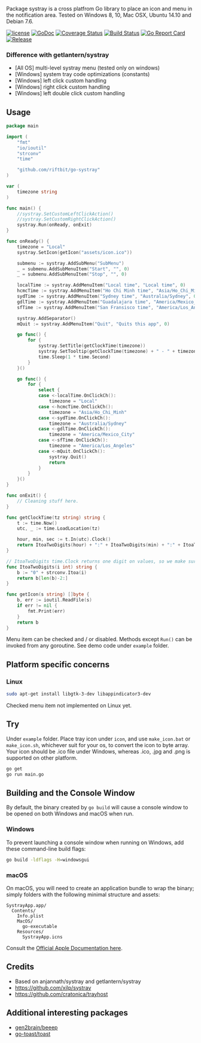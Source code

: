 Package systray is a cross platfrom Go library to place an icon and menu in the notification area.
Tested on Windows 8, 10, Mac OSX, Ubuntu 14.10 and Debian 7.6.


[![license](https://img.shields.io/github/license/riftbit/go-systray.svg)](LICENSE)
[![GoDoc](http://img.shields.io/badge/go-documentation-blue.svg?style=flat-square)](https://godoc.org/github.com/riftbit/go-systray)
[![Coverage Status](https://coveralls.io/repos/github/riftbit/go-systray/badge.svg?branch=master)](https://coveralls.io/github/riftbit/go-systray?branch=master)
[![Build Status](https://travis-ci.org/riftbit/go-systray.svg?branch=master)](https://travis-ci.org/riftbit/go-systray)
[![Go Report Card](https://goreportcard.com/badge/github.com/riftbit/go-systray)](https://goreportcard.com/report/github.com/riftbit/go-systray)
[![Release](https://img.shields.io/badge/release-v1.0.0-blue.svg?style=flat)](https://github.com/riftbit/go-systray/releases)

### Difference with getlantern/systray

 - [All OS] multi-level systray menu (tested only on windows)
 - [Windows] system tray code optimizations (constants)
 - [Windows] left click custom handling
 - [Windows] right click custom handling
 - [Windows] left double click custom handling

## Usage
```go
package main

import (
	"fmt"
	"io/ioutil"
	"strconv"
	"time"

	"github.com/riftbit/go-systray"
)

var (
	timezone string
)

func main() {
	//systray.SetCustomLeftClickAction()
	//systray.SetCustomRightClickAction()
	systray.Run(onReady, onExit)
}

func onReady() {
	timezone = "Local"
	systray.SetIcon(getIcon("assets/icon.ico"))

	submenu := systray.AddSubMenu("SubMenu")
	_ = submenu.AddSubMenuItem("Start", "", 0)
	_ = submenu.AddSubMenuItem("Stop", "", 0)

	localTime := systray.AddMenuItem("Local time", "Local time", 0)
	hcmcTime := systray.AddMenuItem("Ho Chi Minh time", "Asia/Ho_Chi_Minh", 0)
	sydTime := systray.AddMenuItem("Sydney time", "Australia/Sydney", 0)
	gdlTime := systray.AddMenuItem("Guadalajara time", "America/Mexico_City", 0)
	sfTime := systray.AddMenuItem("San Fransisco time", "America/Los_Angeles", 0)

	systray.AddSeparator()
	mQuit := systray.AddMenuItem("Quit", "Quits this app", 0)

	go func() {
		for {
			systray.SetTitle(getClockTime(timezone))
			systray.SetTooltip(getClockTime(timezone) + " - " + timezone + " timezone")
			time.Sleep(1 * time.Second)
		}
	}()

	go func() {
		for {
			select {
			case <-localTime.OnClickCh():
				timezone = "Local"
			case <-hcmcTime.OnClickCh():
				timezone = "Asia/Ho_Chi_Minh"
			case <-sydTime.OnClickCh():
				timezone = "Australia/Sydney"
			case <-gdlTime.OnClickCh():
				timezone = "America/Mexico_City"
			case <-sfTime.OnClickCh():
				timezone = "America/Los_Angeles"
			case <-mQuit.OnClickCh():
				systray.Quit()
				return
			}
		}
	}()
}

func onExit() {
	// Cleaning stuff here.
}

func getClockTime(tz string) string {
	t := time.Now()
	utc, _ := time.LoadLocation(tz)

	hour, min, sec := t.In(utc).Clock()
	return ItoaTwoDigits(hour) + ":" + ItoaTwoDigits(min) + ":" + ItoaTwoDigits(sec)
}

// ItoaTwoDigits time.Clock returns one digit on values, so we make sure to convert to two digits
func ItoaTwoDigits(i int) string {
	b := "0" + strconv.Itoa(i)
	return b[len(b)-2:]
}

func getIcon(s string) []byte {
	b, err := ioutil.ReadFile(s)
	if err != nil {
		fmt.Print(err)
	}
	return b
}

```
Menu item can be checked and / or disabled. Methods except `Run()` can be invoked from any goroutine. See demo code under `example` folder.

## Platform specific concerns

### Linux

```sh
sudo apt-get install libgtk-3-dev libappindicator3-dev
```
Checked menu item not implemented on Linux yet.

## Try

Under `example` folder.
Place tray icon under `icon`, and use `make_icon.bat` or `make_icon.sh`, whichever suit for your os, to convert the icon to byte array.
Your icon should be .ico file under Windows, whereas .ico, .jpg and .png is supported on other platform.

```sh
go get
go run main.go
```

## Building and the Console Window

By default, the binary created by `go build` will cause a console window to be opened on both Windows and macOS when run.

### Windows

To prevent launching a console window when running on Windows, add these command-line build flags:

```sh
go build -ldflags -H=windowsgui
```

### macOS

On macOS, you will need to create an application bundle to wrap the binary; simply folders with the following minimal structure and assets:

```
SystrayApp.app/
  Contents/
    Info.plist
    MacOS/
      go-executable
    Resources/
      SystrayApp.icns
```

Consult the [Official Apple Documentation here](https://developer.apple.com/library/archive/documentation/CoreFoundation/Conceptual/CFBundles/BundleTypes/BundleTypes.html#//apple_ref/doc/uid/10000123i-CH101-SW1).

## Credits

- Based on anjannath/systray and getlantern/systray
- https://github.com/xilp/systray
- https://github.com/cratonica/trayhost


## Additional interesting packages

 - [gen2brain/beeep](https://github.com/gen2brain/beeep)
 - [go-toast/toast](https://github.com/go-toast/toast)